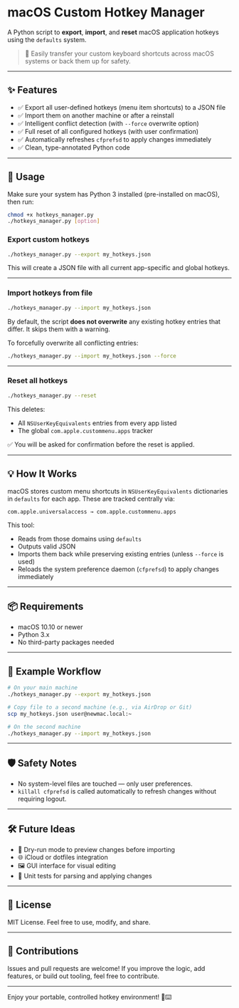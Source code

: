 # macOS Custom Hotkey Manager

A Python script to **export**, **import**, and **reset** macOS application hotkeys using the `defaults` system.

> 🎯 Easily transfer your custom keyboard shortcuts across macOS systems or back them up for safety.

---

## ✨ Features

- ✅ Export all user-defined hotkeys (menu item shortcuts) to a JSON file
- ✅ Import them on another machine or after a reinstall
- ✅ Intelligent conflict detection (with `--force` overwrite option)
- ✅ Full reset of all configured hotkeys (with user confirmation)
- ✅ Automatically refreshes `cfprefsd` to apply changes immediately
- ✅ Clean, type-annotated Python code

---

## 🚀 Usage

Make sure your system has Python 3 installed (pre-installed on macOS), then run:

```bash
chmod +x hotkeys_manager.py
./hotkeys_manager.py [option]
```

### Export custom hotkeys

```bash
./hotkeys_manager.py --export my_hotkeys.json
```

This will create a JSON file with all current app-specific and global hotkeys.

---

### Import hotkeys from file

```bash
./hotkeys_manager.py --import my_hotkeys.json
```

By default, the script **does not overwrite** any existing hotkey entries that differ. It skips them with a warning.

To forcefully overwrite all conflicting entries:

```bash
./hotkeys_manager.py --import my_hotkeys.json --force
```

---

### Reset all hotkeys

```bash
./hotkeys_manager.py --reset
```

This deletes:
- All `NSUserKeyEquivalents` entries from every app listed
- The global `com.apple.custommenu.apps` tracker

✅ You will be asked for confirmation before the reset is applied.

---

## 💡 How It Works

macOS stores custom menu shortcuts in `NSUserKeyEquivalents` dictionaries in `defaults` for each app. These are tracked centrally via:

```
com.apple.universalaccess → com.apple.custommenu.apps
```

This tool:
- Reads from those domains using `defaults`
- Outputs valid JSON
- Imports them back while preserving existing entries (unless `--force` is used)
- Reloads the system preference daemon (`cfprefsd`) to apply changes immediately

---

## 📦 Requirements

- macOS 10.10 or newer
- Python 3.x
- No third-party packages needed

---

## 📎 Example Workflow

```bash
# On your main machine
./hotkeys_manager.py --export my_hotkeys.json

# Copy file to a second machine (e.g., via AirDrop or Git)
scp my_hotkeys.json user@newmac.local:~

# On the second machine
./hotkeys_manager.py --import my_hotkeys.json
```

---

## 🛡️ Safety Notes

- No system-level files are touched — only user preferences.
- `killall cfprefsd` is called automatically to refresh changes without requiring logout.

---

## 🛠️ Future Ideas

- 🔄 Dry-run mode to preview changes before importing
- 🌐 iCloud or dotfiles integration
- 🖼 GUI interface for visual editing
- 🧪 Unit tests for parsing and applying changes

---

## 📃 License

MIT License. Feel free to use, modify, and share.

---

## 🤝 Contributions

Issues and pull requests are welcome! If you improve the logic, add features, or build out tooling, feel free to contribute.

---

Enjoy your portable, controlled hotkey environment! 🍎⌨️
